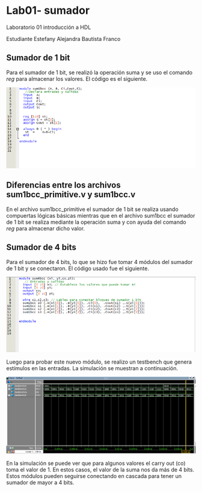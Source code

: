 # Lab01- sumador 
Laboratorio 01 introducción a HDL

Estudiante Estefany Alejandra Bautista Franco

## Sumador de 1 bit

Para el sumador de 1 bit, se realizó la operación suma y se uso el comando *reg* para almacenar los valores. El código es el siguiente.

![Código sumador 1 bit](https://github.com/unal-edigital1-lab/lab00-EstefanyB/blob/master/figs/cod_sum1b.png)

## Diferencias entre los archivos sum1bcc_primitive.v y sum1bcc.v
En el archivo sum1bcc_primitive el sumador de 1 bit se realiza usando compuertas lógicas básicas mientras que en el archivo sum1bcc el sumador de 1 bit se realiza mediante la operación suma y con ayuda del comando *reg* para almacenar dicho valor.


## Sumador de 4 bits

Para el sumador de 4 bits, lo que se hizo fue tomar 4 módulos del sumador de 1 bit y se conectaron. El código usado fue el siguiente.

![Código sumador de 4 bits](https://github.com/unal-edigital1-lab/lab00-EstefanyB/blob/master/figs/cod_sum4b.png)

Luego para probar este nuevo módulo, se realizo un testbench que genera estímulos en las entradas. La simulación se muestran a continuación.

![Testbench sumador de 4 bits](https://github.com/unal-edigital1-lab/lab00-EstefanyB/blob/master/figs/testbench_4b.png)

En la simulación se puede ver que para algunos valores el carry out (co) toma el valor de 1. En estos casos, el valor de la suma nos da más de 4 bits. Estos módulos pueden seguirse conectando en cascada para tener un sumador de mayor a 4 bits.

 